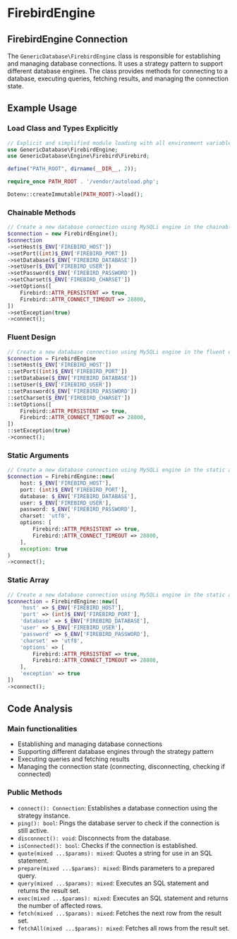 # FirebirdEngine

## FirebirdEngine Connection

The `GenericDatabase\FirebirdEngine` class is responsible for establishing and managing database connections. It uses a strategy pattern to support different database engines. The class provides methods for connecting to a database, executing queries, fetching results, and managing the connection state.

## Example Usage

### Load Class and Types Explicitly

```php
// Explicit and simplified module loading with all environment variables
use GenericDatabase\FirebirdEngine;
use GenericDatabase\Engine\Firebird\Firebird;

define("PATH_ROOT", dirname(__DIR__, 2));

require_once PATH_ROOT . '/vendor/autoload.php';

Dotenv::createImmutable(PATH_ROOT)->load();
```

### Chainable Methods

```php
// Create a new database connection using MySQLi engine in the chainable methods format
$connection = new FirebirdEngine();
$connection
->setHost($_ENV['FIREBIRD_HOST'])
->setPort((int)$_ENV['FIREBIRD_PORT'])
->setDatabase($_ENV['FIREBIRD_DATABASE'])
->setUser($_ENV['FIREBIRD_USER'])
->setPassword($_ENV['FIREBIRD_PASSWORD'])
->setCharset($_ENV['FIREBIRD_CHARSET'])
->setOptions([
    Firebird::ATTR_PERSISTENT => true,
    Firebird::ATTR_CONNECT_TIMEOUT => 28800,
])
->setException(true)
->connect();
```

### Fluent Design

```php
// Create a new database connection using MySQLi engine in the fluent design format
$connection = FirebirdEngine
::setHost($_ENV['FIREBIRD_HOST'])
::setPort((int)$_ENV['FIREBIRD_PORT'])
::setDatabase($_ENV['FIREBIRD_DATABASE'])
::setUser($_ENV['FIREBIRD_USER'])
::setPassword($_ENV['FIREBIRD_PASSWORD'])
::setCharset($_ENV['FIREBIRD_CHARSET'])
::setOptions([
    Firebird::ATTR_PERSISTENT => true,
    Firebird::ATTR_CONNECT_TIMEOUT => 28800,
])
::setException(true)
->connect();
```

### Static Arguments

```php
// Create a new database connection using MySQLi engine in the static arguments format
$connection = FirebirdEngine::new(
    host: $_ENV['FIREBIRD_HOST'],
    port: (int)$_ENV['FIREBIRD_PORT'],
    database: $_ENV['FIREBIRD_DATABASE'],
    user: $_ENV['FIREBIRD_USER'],
    password: $_ENV['FIREBIRD_PASSWORD'],
    charset: 'utf8',
    options: [
        Firebird::ATTR_PERSISTENT => true,
        Firebird::ATTR_CONNECT_TIMEOUT => 28800,
    ],
    exception: true
)
->connect();
```

### Static Array

```php
// Create a new database connection using MySQLi engine in the static array format
$connection = FirebirdEngine::new([
    'host' => $_ENV['FIREBIRD_HOST'],
    'port' => (int)$_ENV['FIREBIRD_PORT'],
    'database' => $_ENV['FIREBIRD_DATABASE'],
    'user' => $_ENV['FIREBIRD_USER'],
    'password' => $_ENV['FIREBIRD_PASSWORD'],
    'charset' => 'utf8',
    'options' => [
        Firebird::ATTR_PERSISTENT => true,
        Firebird::ATTR_CONNECT_TIMEOUT => 28800,
    ],
    'exception' => true
])
->connect();
```

## Code Analysis

### Main functionalities

- Establishing and managing database connections
- Supporting different database engines through the strategy pattern
- Executing queries and fetching results
- Managing the connection state (connecting, disconnecting, checking if connected)

### Public Methods

- `connect(): Connection`: Establishes a database connection using the strategy instance.
- `ping(): bool`: Pings the database server to check if the connection is still active.
- `disconnect(): void`: Disconnects from the database.
- `isConnected(): bool`: Checks if the connection is established.
- `quote(mixed ...$params): mixed`: Quotes a string for use in an SQL statement.
- `prepare(mixed ...$params): mixed`: Binds parameters to a prepared query.
- `query(mixed ...$params): mixed`: Executes an SQL statement and returns the result set.
- `exec(mixed ...$params): mixed`: Executes an SQL statement and returns the number of affected rows.
- `fetch(mixed ...$params): mixed`: Fetches the next row from the result set.
- `fetchAll(mixed ...$params): mixed`: Fetches all rows from the result set.
